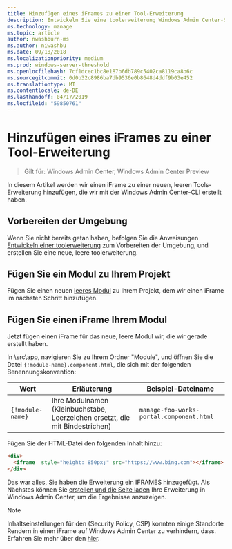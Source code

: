 ```yaml
---
title: Hinzufügen eines iFrames zu einer Tool-Erweiterung
description: Entwickeln Sie eine toolerweiterung Windows Admin Center-SDK (Projekt Honolulu) – iFrame ein Tools-Erweiterung hinzufügen
ms.technology: manage
ms.topic: article
author: nwashburn-ms
ms.author: niwashbu
ms.date: 09/18/2018
ms.localizationpriority: medium
ms.prod: windows-server-threshold
ms.openlocfilehash: 7cf1dcec1bc8e187b6db789c5402ca8119ca8b6c
ms.sourcegitcommit: 0d0b32c8986ba7db9536e0b8648d4ddf9b03e452
ms.translationtype: MT
ms.contentlocale: de-DE
ms.lasthandoff: 04/17/2019
ms.locfileid: "59850761"
---
```

# <a name="add-an-iframe-to-a-tool-extension"></a>Hinzufügen eines iFrames zu einer Tool-Erweiterung

>Gilt für: Windows Admin Center, Windows Admin Center Preview

In diesem Artikel werden wir einen iFrame zu einer neuen, leeren Tools-Erweiterung hinzufügen, die wir mit der Windows Admin Center-CLI erstellt haben.

## <a name="prepare-your-environment"></a>Vorbereiten der Umgebung ##

Wenn Sie nicht bereits getan haben, befolgen Sie die Anweisungen [Entwickeln einer toolerweiterung](..\develop-tool.md) zum Vorbereiten der Umgebung, und erstellen Sie eine neue, leere toolerweiterung.

## <a name="add-a-module-to-your-project"></a>Fügen Sie ein Modul zu Ihrem Projekt ##

Fügen Sie einen neuen [leeres Modul](add-module.md) zu Ihrem Projekt, dem wir einen iFrame im nächsten Schritt hinzufügen.  

## <a name="add-an-iframe-to-your-module"></a>Fügen Sie einen iFrame Ihrem Modul ##

Jetzt fügen einen iFrame für das neue, leere Modul wir, die wir gerade erstellt haben.

In \src\app\, navigieren Sie zu Ihrem Ordner "Module", und öffnen Sie die Datei ```{!module-name}.component.html```, die sich mit der folgenden Benennungskonvention:

| Wert | Erläuterung | Beispiel-Dateiname |
| ----- | ----------- | ------- |
| ```{!module-name}``` | Ihre Modulnamen (Kleinbuchstabe, Leerzeichen ersetzt, die mit Bindestrichen) | ```manage-foo-works-portal.component.html``` |
    
Fügen Sie der HTML-Datei den folgenden Inhalt hinzu:

``` html
<div>
  <iframe  style="height: 850px;" src="https://www.bing.com"></iframe>
</div>
```

Das war alles, Sie haben die Erweiterung ein IFRAMES hinzugefügt.  Als Nächstes können Sie [erstellen und die Seite laden](..\develop-tool.md#build-and-side-load-your-extension) Ihre Erweiterung in Windows Admin Center, um die Ergebnisse anzuzeigen.

> [!Note]
> Inhaltseinstellungen für den (Security Policy, CSP) konnten einige Standorte Rendern in einen iFrame auf Windows Admin Center zu verhindern, dass. Erfahren Sie mehr über den [hier](https://content-security-policy.com/). 
